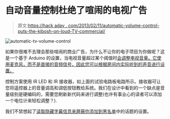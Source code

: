 # 自动音量控制杜绝了喧闹的电视广告

> 原文:[https://hack aday . com/2013/02/11/automatic-volume-control-puts-the-kibosh-on-loud-TV-commercial/](https://hackaday.com/2013/02/11/automatic-volume-control-puts-the-kibosh-on-loud-tv-commercials/)

![automatic-tv-volume-control](../Images/0b10bfec4d97bf7d4cb81aa7f52c4ecb.png)

如果你很难不去理会那些喧闹的商业广告，为什么不让你的电子项目为你做呢？这是一个基于 Arduino 的设置，当电视音量超过某个阈值时[会调整电视音量。它使用麦克风，而不是直接的音频信号，因此您可以根据房间内实际听到的声音进行设置。](http://www.instructables.com/id/TV-Volume-Loudness-Guard-using-Arduino)

控制方案使用 IR LED 和 IR 接收器，如上面的试验电路板电路所示。接收器可让您将遥控器上的音量调高和调低按钮教给系统。我们在设计中看到的一个缺点是音量级别是硬编码的，需要您刷新新代码来进行调整(也许有事业心的读者可以添加一个电位计来轻松调整？).

我们不禁想起了[读取隐藏字幕信息来屏蔽你添加到黑名单](http://hackaday.com/2011/08/16/automatically-weed-the-celebrity-gossip-out-of-your-tv-time/)中的话题的设置。